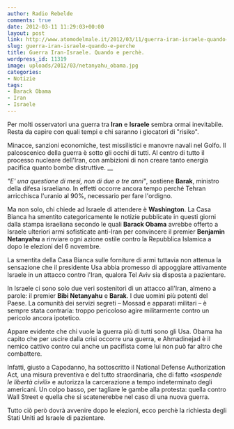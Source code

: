 ```yaml
---
author: Radio Rebelde
comments: true
date: 2012-03-11 11:29:03+00:00
layout: post
link: http://www.atomodelmale.it/2012/03/11/guerra-iran-israele-quando-e-perche/
slug: guerra-iran-israele-quando-e-perche
title: Guerra Iran-Israele. Quando e perchè.
wordpress_id: 11319
image: uploads/2012/03/netanyahu_obama.jpg
categories:
- Notizie
tags:
- Barack Obama
- Iran
- Israele
---
```


Per molti osservatori una guerra tra **Iran** e **Israele** sembra ormai inevitabile. Resta da capire con quali tempi e chi saranno i giocatori di "risiko".

Minacce, sanzioni economiche, test missilistici e manovre navali nel Golfo. Il palcoscenico della guerra è sotto gli occhi di tutti. Al centro di tutto il processo nucleare dell'Iran, con ambizioni di non creare tanto energia pacifica quanto bombe distruttive.
__

_"E' una questione di mesi, non di due o tre anni"_, sostiene **Barak**, ministro della difesa israeliano. In effetti occorre ancora tempo perché Tehran arricchisca l'uranio al 90%, necessario per fare l'ordigno.

Ma non solo, chi chiede ad Israele di attendere è **Washington**. La Casa Bianca ha smentito categoricamente le notizie pubblicate in questi giorni dalla stampa israeliana secondo le quali **Barack Obama** avrebbe offerto a Israele ulteriori armi sofisticate anti-Iran per convincere il premier **Benjamin Netanyahu** a rinviare ogni azione ostile contro la Repubblica Islamica a dopo le elezioni del 6 novembre.

La smentita della Casa Bianca sulle forniture di armi tuttavia non attenua la sensazione che il presidente Usa abbia promesso di appoggiare attivamente Israele in un attacco contro l'Iran, qualora Tel Aviv sia disposta a pazientare.

In Israele ci sono solo due veri sostenitori di un attacco all'Iran, almeno a parole: il premier **Bibi Netanyahu** e **Barak**. I due uomini più potenti del Paese. La comunità dei servizi segreti – Mossad e apparati militari – è sempre stata contraria: troppo pericoloso agire militarmente contro un pericolo ancora ipotetico.

Appare evidente che chi vuole la guerra più di tutti sono gli Usa. Obama ha capito che per uscire dalla crisi occorre una guerra, e Ahmadinejad è il nemico cattivo contro cui anche un pacifista come lui non può far altro che combattere.

Infatti, giusto a Capodanno, ha sottoscritto il National Defense Authorization Act, una misura preventiva e del tutto straordinaria, che di fatto _«sospende le libertà civili»_ e autorizza la carcerazione a tempo indeterminato degli americani. Un colpo basso, per tagliare le gambe alla protesta: quella contro Wall Street e quella che si scatenerebbe nel caso di una nuova guerra.

Tutto ciò però dovrà avvenire dopo le elezioni, ecco perchè la richiesta degli Stati Uniti ad Israele di pazientare.
